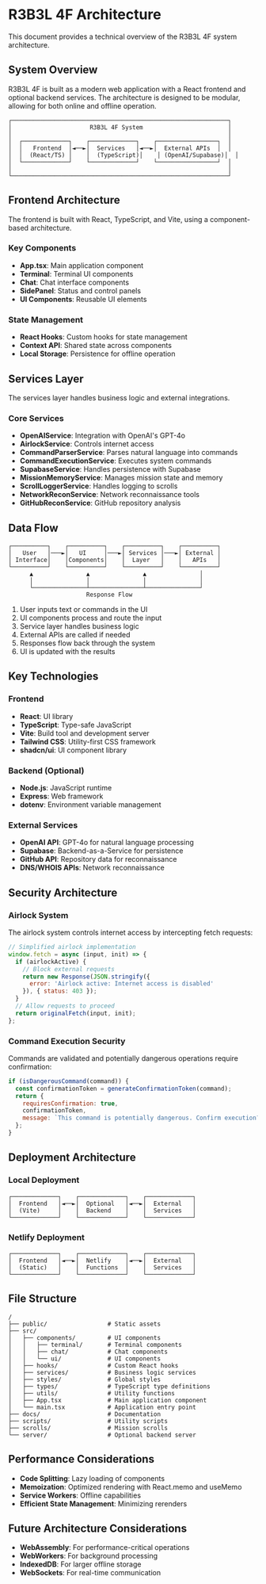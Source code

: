 # R3B3L 4F Architecture

This document provides a technical overview of the R3B3L 4F system architecture.

## System Overview

R3B3L 4F is built as a modern web application with a React frontend and optional backend services. The architecture is designed to be modular, allowing for both online and offline operation.

```
┌─────────────────────────────────────────────────────────────┐
│                      R3B3L 4F System                        │
│                                                             │
│  ┌─────────────┐    ┌─────────────┐    ┌─────────────────┐  │
│  │   Frontend  │◄──►│  Services   │◄──►│  External APIs  │  │
│  │  (React/TS) │    │  (TypeScript)│    │ (OpenAI/Supabase)│  │
│  └─────────────┘    └─────────────┘    └─────────────────┘  │
│                                                             │
└─────────────────────────────────────────────────────────────┘
```

## Frontend Architecture

The frontend is built with React, TypeScript, and Vite, using a component-based architecture.

### Key Components

- **App.tsx**: Main application component
- **Terminal**: Terminal UI components
- **Chat**: Chat interface components
- **SidePanel**: Status and control panels
- **UI Components**: Reusable UI elements

### State Management

- **React Hooks**: Custom hooks for state management
- **Context API**: Shared state across components
- **Local Storage**: Persistence for offline operation

## Services Layer

The services layer handles business logic and external integrations.

### Core Services

- **OpenAIService**: Integration with OpenAI's GPT-4o
- **AirlockService**: Controls internet access
- **CommandParserService**: Parses natural language into commands
- **CommandExecutionService**: Executes system commands
- **SupabaseService**: Handles persistence with Supabase
- **MissionMemoryService**: Manages mission state and memory
- **ScrollLoggerService**: Handles logging to scrolls
- **NetworkReconService**: Network reconnaissance tools
- **GitHubReconService**: GitHub repository analysis

## Data Flow

```
┌──────────┐    ┌──────────┐    ┌──────────┐    ┌──────────┐
│   User   │───►│   UI     │───►│ Services │───►│ External │
│ Interface│    │Components│    │  Layer   │    │   APIs   │
└──────────┘    └──────────┘    └──────────┘    └──────────┘
      ▲               ▲               ▲               │
      │               │               │               │
      └───────────────┴───────────────┴───────────────┘
                      Response Flow
```

1. User inputs text or commands in the UI
2. UI components process and route the input
3. Service layer handles business logic
4. External APIs are called if needed
5. Responses flow back through the system
6. UI is updated with the results

## Key Technologies

### Frontend

- **React**: UI library
- **TypeScript**: Type-safe JavaScript
- **Vite**: Build tool and development server
- **Tailwind CSS**: Utility-first CSS framework
- **shadcn/ui**: UI component library

### Backend (Optional)

- **Node.js**: JavaScript runtime
- **Express**: Web framework
- **dotenv**: Environment variable management

### External Services

- **OpenAI API**: GPT-4o for natural language processing
- **Supabase**: Backend-as-a-Service for persistence
- **GitHub API**: Repository data for reconnaissance
- **DNS/WHOIS APIs**: Network reconnaissance

## Security Architecture

### Airlock System

The airlock system controls internet access by intercepting fetch requests:

```javascript
// Simplified airlock implementation
window.fetch = async (input, init) => {
  if (airlockActive) {
    // Block external requests
    return new Response(JSON.stringify({
      error: 'Airlock active: Internet access is disabled'
    }), { status: 403 });
  }
  // Allow requests to proceed
  return originalFetch(input, init);
};
```

### Command Execution Security

Commands are validated and potentially dangerous operations require confirmation:

```javascript
if (isDangerousCommand(command)) {
  const confirmationToken = generateConfirmationToken(command);
  return {
    requiresConfirmation: true,
    confirmationToken,
    message: `This command is potentially dangerous. Confirm execution?`
  };
}
```

## Deployment Architecture

### Local Deployment

```
┌─────────────┐    ┌─────────────┐    ┌─────────────┐
│  Frontend   │◄──►│  Optional   │◄──►│  External   │
│  (Vite)     │    │  Backend    │    │  Services   │
└─────────────┘    └─────────────┘    └─────────────┘
```

### Netlify Deployment

```
┌─────────────┐    ┌─────────────┐    ┌─────────────┐
│  Frontend   │◄──►│  Netlify    │◄──►│  External   │
│  (Static)   │    │  Functions  │    │  Services   │
└─────────────┘    └─────────────┘    └─────────────┘
```

## File Structure

```
/
├── public/                 # Static assets
├── src/
│   ├── components/         # UI components
│   │   ├── terminal/       # Terminal components
│   │   ├── chat/           # Chat components
│   │   └── ui/             # UI components
│   ├── hooks/              # Custom React hooks
│   ├── services/           # Business logic services
│   ├── styles/             # Global styles
│   ├── types/              # TypeScript type definitions
│   ├── utils/              # Utility functions
│   ├── App.tsx             # Main application component
│   └── main.tsx            # Application entry point
├── docs/                   # Documentation
├── scripts/                # Utility scripts
├── scrolls/                # Mission scrolls
└── server/                 # Optional backend server
```

## Performance Considerations

- **Code Splitting**: Lazy loading of components
- **Memoization**: Optimized rendering with React.memo and useMemo
- **Service Workers**: Offline capabilities
- **Efficient State Management**: Minimizing rerenders

## Future Architecture Considerations

- **WebAssembly**: For performance-critical operations
- **WebWorkers**: For background processing
- **IndexedDB**: For larger offline storage
- **WebSockets**: For real-time communication
